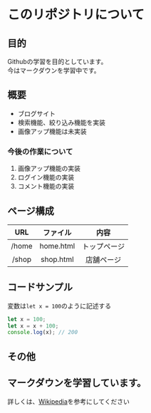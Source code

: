 # このリポジトリについて
## 目的
Githubの学習を目的としています。  
今はマークダウンを学習中です。  

## 概要
- ブログサイト
- 検索機能、絞り込み機能を実装
- 画像アップ機能は未実装

### 今後の作業について
1. 画像アップ機能の実装   
1. ログイン機能の実装  
1. コメント機能の実装  

## ページ構成
| URL | ファイル | 内容 |
|:---:|:----:|:-----:|
| /home | home.html | トップページ |
| /shop | shop.html | 店舗ページ|

## コードサンプル  
変数は`let x = 100`のように記述する
```javascript
let x = 100;
let x = x + 100;
console.log(x); // 200
```

## その他  
**マークダウン**を学習しています。  
---
詳しくは、[Wikipedia](https://ja.wikipedia.org./wiki/Markdown)を参考にしてください